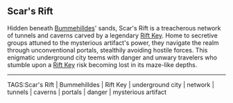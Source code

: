 ## Scar's Rift

Hidden beneath [Bummehilldes](../Places/Bummehilldes.md)' sands, Scar's Rift is a treacherous network of tunnels and caverns carved by a legendary [Rift Key](Rift%20Key.md). Home to secretive groups attuned to the mysterious artifact's power, they navigate the realm through unconventional portals, stealthily avoiding hostile forces. This enigmatic underground city teems with danger and unwary travelers who stumble upon a [Rift Key](Rift%20Key.md) risk becoming lost in its maze-like depths.


---

TAGS:Scar's Rift | Bummehilldes | Rift Key | underground city | network | tunnels | caverns | portals | danger | mysterious artifact
